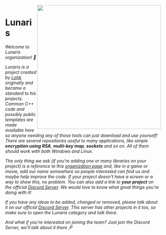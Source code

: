 <img src="https://cdn.discordapp.com/attachments/739704685505544363/884649384543940608/lunaris_logo_by_lupspie.png" width="400" align="right">

# Lunaris

*Welcome to Lunaris organization! 🎉*

*Lunaris is a project created by [Lohk](https://www.github.com/Lohkdesgds) originally and became a standard to his projects. Common C++ code and possibly public templates are made available here so anyone needing any of those tools can just download and use yourself! There are several repositories useful to many applications, like simple **encryption using RSA**, **multi-key map**, **sockets** and so on. All of them should work with both Windows and Linux.*

*The only thing we ask (if you're adding one or many libraries on your project) is a reference to this [organization page](https://www.github.com/LunarisLib) and, like in a game or movie, add our name somewhere so people interested can find us and maybe help improve the code. If your project doesn't have a screen or a way to show this, no problem. You can also add a link to **your project** on the official [Discord Server](https://discord.gg/eQfnXdTH6f). We would love to know what great things you're doing with it!*

*If you have any ideas to be added, changed or removed, please talk about it on our official [Discord Server](https://discord.gg/eQfnXdTH6f). This server has other projects in it too, so make sure to open the Lunaris category and talk there.*

*And what if you're interested on joining the team? Just join the Discord Server, we'll talk about it there ;P*